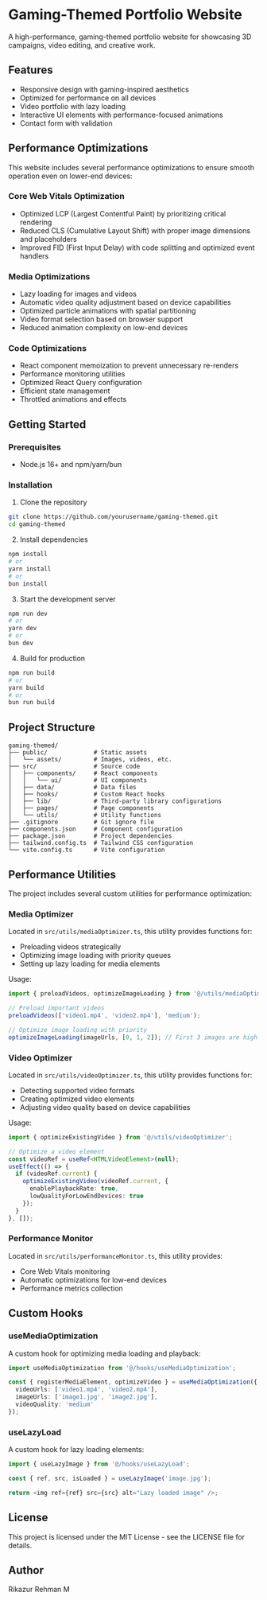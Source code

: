# Gaming-Themed Portfolio Website

A high-performance, gaming-themed portfolio website for showcasing 3D campaigns, video editing, and creative work.

## Features

- Responsive design with gaming-inspired aesthetics
- Optimized for performance on all devices
- Video portfolio with lazy loading
- Interactive UI elements with performance-focused animations
- Contact form with validation

## Performance Optimizations

This website includes several performance optimizations to ensure smooth operation even on lower-end devices:

### Core Web Vitals Optimization

- Optimized LCP (Largest Contentful Paint) by prioritizing critical rendering
- Reduced CLS (Cumulative Layout Shift) with proper image dimensions and placeholders
- Improved FID (First Input Delay) with code splitting and optimized event handlers

### Media Optimizations

- Lazy loading for images and videos
- Automatic video quality adjustment based on device capabilities
- Optimized particle animations with spatial partitioning
- Video format selection based on browser support
- Reduced animation complexity on low-end devices

### Code Optimizations

- React component memoization to prevent unnecessary re-renders
- Performance monitoring utilities
- Optimized React Query configuration
- Efficient state management
- Throttled animations and effects

## Getting Started

### Prerequisites

- Node.js 16+ and npm/yarn/bun

### Installation

1. Clone the repository
```bash
git clone https://github.com/yourusername/gaming-themed.git
cd gaming-themed
```

2. Install dependencies
```bash
npm install
# or
yarn install
# or
bun install
```

3. Start the development server
```bash
npm run dev
# or
yarn dev
# or
bun dev
```

4. Build for production
```bash
npm run build
# or
yarn build
# or
bun run build
```

## Project Structure

```
gaming-themed/
├── public/             # Static assets
│   └── assets/         # Images, videos, etc.
├── src/                # Source code
│   ├── components/     # React components
│   │   └── ui/         # UI components
│   ├── data/           # Data files
│   ├── hooks/          # Custom React hooks
│   ├── lib/            # Third-party library configurations
│   ├── pages/          # Page components
│   └── utils/          # Utility functions
├── .gitignore          # Git ignore file
├── components.json     # Component configuration
├── package.json        # Project dependencies
├── tailwind.config.ts  # Tailwind CSS configuration
└── vite.config.ts      # Vite configuration
```

## Performance Utilities

The project includes several custom utilities for performance optimization:

### Media Optimizer

Located in `src/utils/mediaOptimizer.ts`, this utility provides functions for:
- Preloading videos strategically
- Optimizing image loading with priority queues
- Setting up lazy loading for media elements

Usage:
```typescript
import { preloadVideos, optimizeImageLoading } from '@/utils/mediaOptimizer';

// Preload important videos
preloadVideos(['video1.mp4', 'video2.mp4'], 'medium');

// Optimize image loading with priority
optimizeImageLoading(imageUrls, [0, 1, 2]); // First 3 images are high priority
```

### Video Optimizer

Located in `src/utils/videoOptimizer.ts`, this utility provides functions for:
- Detecting supported video formats
- Creating optimized video elements
- Adjusting video quality based on device capabilities

Usage:
```typescript
import { optimizeExistingVideo } from '@/utils/videoOptimizer';

// Optimize a video element
const videoRef = useRef<HTMLVideoElement>(null);
useEffect(() => {
  if (videoRef.current) {
    optimizeExistingVideo(videoRef.current, {
      enablePlaybackRate: true,
      lowQualityForLowEndDevices: true
    });
  }
}, []);
```

### Performance Monitor

Located in `src/utils/performanceMonitor.ts`, this utility provides:
- Core Web Vitals monitoring
- Automatic optimizations for low-end devices
- Performance metrics collection

## Custom Hooks

### useMediaOptimization

A custom hook for optimizing media loading and playback:

```typescript
import useMediaOptimization from '@/hooks/useMediaOptimization';

const { registerMediaElement, optimizeVideo } = useMediaOptimization({
  videoUrls: ['video1.mp4', 'video2.mp4'],
  imageUrls: ['image1.jpg', 'image2.jpg'],
  videoQuality: 'medium'
});
```

### useLazyLoad

A custom hook for lazy loading elements:

```typescript
import { useLazyImage } from '@/hooks/useLazyLoad';

const { ref, src, isLoaded } = useLazyImage('image.jpg');

return <img ref={ref} src={src} alt="Lazy loaded image" />;
```

## License

This project is licensed under the MIT License - see the LICENSE file for details.

## Author

Rikazur Rehman M
